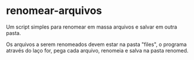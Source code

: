 # renomear-arquivos
Um script simples para renomear em massa arquivos e salvar em outra pasta.

Os arquivos a serem renomeados devem estar na pasta "files", o programa através do laço for, pega cada arquivo, renomeia e salva na pasta renomed.
